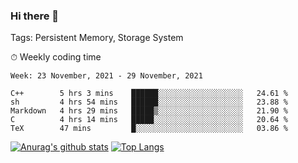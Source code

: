 ### Hi there 👋

Tags: Persistent Memory, Storage System

<!--

[![Anurag's github stats](https://github-readme-stats.vercel.app/api?username=wwyf)](https://github.com/anuraghazra/github-readme-stats)

[![Anurag's github stats](https://github-readme-stats.vercel.app/api?username=wwyf&count_private=true)](https://github.com/anuraghazra/github-readme-stats)


[![Top Langs](https://github-readme-stats.vercel.app/api/top-langs/?username=wwyf&count_private=true&&hide=jupyter%20notebook,html)](https://github.com/anuraghazra/github-readme-stats)



-->


⏱ Weekly coding time

<!--START_SECTION:waka-->
```text
Week: 23 November, 2021 - 29 November, 2021

C++        5 hrs 3 mins    ██████░░░░░░░░░░░░░░░░░░░   24.61 % 
sh         4 hrs 54 mins   ██████░░░░░░░░░░░░░░░░░░░   23.88 % 
Markdown   4 hrs 29 mins   █████▒░░░░░░░░░░░░░░░░░░░   21.90 % 
C          4 hrs 14 mins   █████░░░░░░░░░░░░░░░░░░░░   20.64 % 
TeX        47 mins         █░░░░░░░░░░░░░░░░░░░░░░░░   03.86 % 
```
<!--END_SECTION:waka-->



[![Anurag's github stats](https://github-readme-stats.vercel.app/api?username=wwyf&count_private=true&show_icons=true&hide_border=true)](https://github.com/anuraghazra/github-readme-stats) [![Top Langs](https://github-readme-stats.vercel.app/api/top-langs/?username=wwyf&count_private=true&hide=jupyter%20notebook,html,OpenEdge%20ABL&langs_count=10&layout=compact&hide_border=true)](https://github.com/anuraghazra/github-readme-stats)

<!--

[![willianrod's wakatime stats](https://github-readme-stats.vercel.app/api/wakatime?username=wwyf)](https://github.com/anuraghazra/github-readme-stats)


-->
